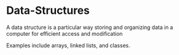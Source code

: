 # Data-Structures

A data structure is a particular way storing and organizing data in a computer for efficient access and modification

Examples include arrays, linked lists, and classes.